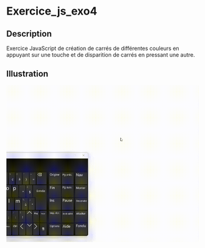 # Exercice_js_exo4
## Description
Exercice JavaScript de création de carrés de différentes couleurs en appuyant sur une touche et de disparition de carrés en pressant une autre.

## Illustration
<p align="center">
  <img width=600 src="https://github.com/David-SDA/Exercice_js_exo4/blob/master/assets/figure.gif" alt="Illustration du fonctionnement du site">
</p>
